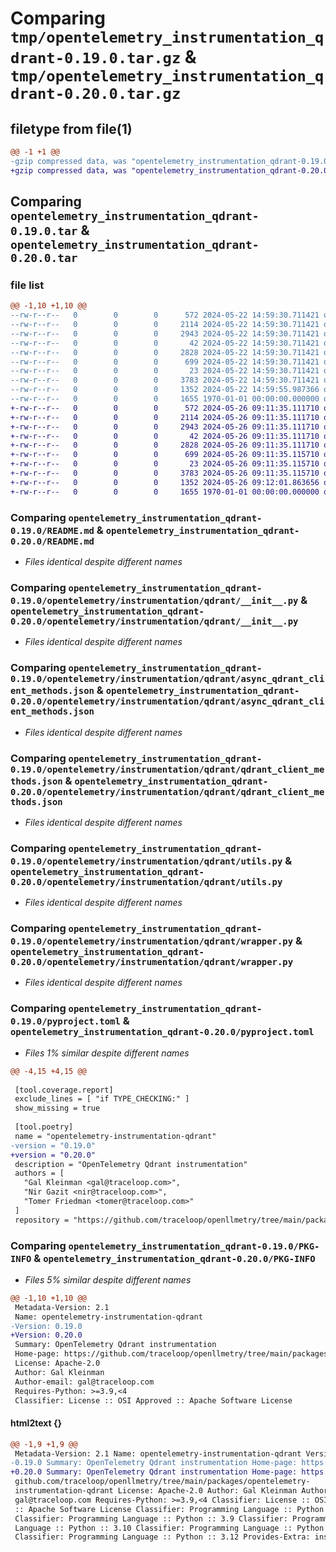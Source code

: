 # Comparing `tmp/opentelemetry_instrumentation_qdrant-0.19.0.tar.gz` & `tmp/opentelemetry_instrumentation_qdrant-0.20.0.tar.gz`

## filetype from file(1)

```diff
@@ -1 +1 @@
-gzip compressed data, was "opentelemetry_instrumentation_qdrant-0.19.0.tar", max compression
+gzip compressed data, was "opentelemetry_instrumentation_qdrant-0.20.0.tar", max compression
```

## Comparing `opentelemetry_instrumentation_qdrant-0.19.0.tar` & `opentelemetry_instrumentation_qdrant-0.20.0.tar`

### file list

```diff
@@ -1,10 +1,10 @@
--rw-r--r--   0        0        0      572 2024-05-22 14:59:30.711421 opentelemetry_instrumentation_qdrant-0.19.0/README.md
--rw-r--r--   0        0        0     2114 2024-05-22 14:59:30.711421 opentelemetry_instrumentation_qdrant-0.19.0/opentelemetry/instrumentation/qdrant/__init__.py
--rw-r--r--   0        0        0     2943 2024-05-22 14:59:30.711421 opentelemetry_instrumentation_qdrant-0.19.0/opentelemetry/instrumentation/qdrant/async_qdrant_client_methods.json
--rw-r--r--   0        0        0       42 2024-05-22 14:59:30.711421 opentelemetry_instrumentation_qdrant-0.19.0/opentelemetry/instrumentation/qdrant/config.py
--rw-r--r--   0        0        0     2828 2024-05-22 14:59:30.711421 opentelemetry_instrumentation_qdrant-0.19.0/opentelemetry/instrumentation/qdrant/qdrant_client_methods.json
--rw-r--r--   0        0        0      699 2024-05-22 14:59:30.711421 opentelemetry_instrumentation_qdrant-0.19.0/opentelemetry/instrumentation/qdrant/utils.py
--rw-r--r--   0        0        0       23 2024-05-22 14:59:30.711421 opentelemetry_instrumentation_qdrant-0.19.0/opentelemetry/instrumentation/qdrant/version.py
--rw-r--r--   0        0        0     3783 2024-05-22 14:59:30.711421 opentelemetry_instrumentation_qdrant-0.19.0/opentelemetry/instrumentation/qdrant/wrapper.py
--rw-r--r--   0        0        0     1352 2024-05-22 14:59:55.987366 opentelemetry_instrumentation_qdrant-0.19.0/pyproject.toml
--rw-r--r--   0        0        0     1655 1970-01-01 00:00:00.000000 opentelemetry_instrumentation_qdrant-0.19.0/PKG-INFO
+-rw-r--r--   0        0        0      572 2024-05-26 09:11:35.111710 opentelemetry_instrumentation_qdrant-0.20.0/README.md
+-rw-r--r--   0        0        0     2114 2024-05-26 09:11:35.111710 opentelemetry_instrumentation_qdrant-0.20.0/opentelemetry/instrumentation/qdrant/__init__.py
+-rw-r--r--   0        0        0     2943 2024-05-26 09:11:35.111710 opentelemetry_instrumentation_qdrant-0.20.0/opentelemetry/instrumentation/qdrant/async_qdrant_client_methods.json
+-rw-r--r--   0        0        0       42 2024-05-26 09:11:35.111710 opentelemetry_instrumentation_qdrant-0.20.0/opentelemetry/instrumentation/qdrant/config.py
+-rw-r--r--   0        0        0     2828 2024-05-26 09:11:35.111710 opentelemetry_instrumentation_qdrant-0.20.0/opentelemetry/instrumentation/qdrant/qdrant_client_methods.json
+-rw-r--r--   0        0        0      699 2024-05-26 09:11:35.115710 opentelemetry_instrumentation_qdrant-0.20.0/opentelemetry/instrumentation/qdrant/utils.py
+-rw-r--r--   0        0        0       23 2024-05-26 09:11:35.115710 opentelemetry_instrumentation_qdrant-0.20.0/opentelemetry/instrumentation/qdrant/version.py
+-rw-r--r--   0        0        0     3783 2024-05-26 09:11:35.115710 opentelemetry_instrumentation_qdrant-0.20.0/opentelemetry/instrumentation/qdrant/wrapper.py
+-rw-r--r--   0        0        0     1352 2024-05-26 09:12:01.863656 opentelemetry_instrumentation_qdrant-0.20.0/pyproject.toml
+-rw-r--r--   0        0        0     1655 1970-01-01 00:00:00.000000 opentelemetry_instrumentation_qdrant-0.20.0/PKG-INFO
```

### Comparing `opentelemetry_instrumentation_qdrant-0.19.0/README.md` & `opentelemetry_instrumentation_qdrant-0.20.0/README.md`

 * *Files identical despite different names*

### Comparing `opentelemetry_instrumentation_qdrant-0.19.0/opentelemetry/instrumentation/qdrant/__init__.py` & `opentelemetry_instrumentation_qdrant-0.20.0/opentelemetry/instrumentation/qdrant/__init__.py`

 * *Files identical despite different names*

### Comparing `opentelemetry_instrumentation_qdrant-0.19.0/opentelemetry/instrumentation/qdrant/async_qdrant_client_methods.json` & `opentelemetry_instrumentation_qdrant-0.20.0/opentelemetry/instrumentation/qdrant/async_qdrant_client_methods.json`

 * *Files identical despite different names*

### Comparing `opentelemetry_instrumentation_qdrant-0.19.0/opentelemetry/instrumentation/qdrant/qdrant_client_methods.json` & `opentelemetry_instrumentation_qdrant-0.20.0/opentelemetry/instrumentation/qdrant/qdrant_client_methods.json`

 * *Files identical despite different names*

### Comparing `opentelemetry_instrumentation_qdrant-0.19.0/opentelemetry/instrumentation/qdrant/utils.py` & `opentelemetry_instrumentation_qdrant-0.20.0/opentelemetry/instrumentation/qdrant/utils.py`

 * *Files identical despite different names*

### Comparing `opentelemetry_instrumentation_qdrant-0.19.0/opentelemetry/instrumentation/qdrant/wrapper.py` & `opentelemetry_instrumentation_qdrant-0.20.0/opentelemetry/instrumentation/qdrant/wrapper.py`

 * *Files identical despite different names*

### Comparing `opentelemetry_instrumentation_qdrant-0.19.0/pyproject.toml` & `opentelemetry_instrumentation_qdrant-0.20.0/pyproject.toml`

 * *Files 1% similar despite different names*

```diff
@@ -4,15 +4,15 @@
 
 [tool.coverage.report]
 exclude_lines = [ "if TYPE_CHECKING:" ]
 show_missing = true
 
 [tool.poetry]
 name = "opentelemetry-instrumentation-qdrant"
-version = "0.19.0"
+version = "0.20.0"
 description = "OpenTelemetry Qdrant instrumentation"
 authors = [
   "Gal Kleinman <gal@traceloop.com>",
   "Nir Gazit <nir@traceloop.com>",
   "Tomer Friedman <tomer@traceloop.com>"
 ]
 repository = "https://github.com/traceloop/openllmetry/tree/main/packages/opentelemetry-instrumentation-qdrant"
```

### Comparing `opentelemetry_instrumentation_qdrant-0.19.0/PKG-INFO` & `opentelemetry_instrumentation_qdrant-0.20.0/PKG-INFO`

 * *Files 5% similar despite different names*

```diff
@@ -1,10 +1,10 @@
 Metadata-Version: 2.1
 Name: opentelemetry-instrumentation-qdrant
-Version: 0.19.0
+Version: 0.20.0
 Summary: OpenTelemetry Qdrant instrumentation
 Home-page: https://github.com/traceloop/openllmetry/tree/main/packages/opentelemetry-instrumentation-qdrant
 License: Apache-2.0
 Author: Gal Kleinman
 Author-email: gal@traceloop.com
 Requires-Python: >=3.9,<4
 Classifier: License :: OSI Approved :: Apache Software License
```

#### html2text {}

```diff
@@ -1,9 +1,9 @@
 Metadata-Version: 2.1 Name: opentelemetry-instrumentation-qdrant Version:
-0.19.0 Summary: OpenTelemetry Qdrant instrumentation Home-page: https://
+0.20.0 Summary: OpenTelemetry Qdrant instrumentation Home-page: https://
 github.com/traceloop/openllmetry/tree/main/packages/opentelemetry-
 instrumentation-qdrant License: Apache-2.0 Author: Gal Kleinman Author-email:
 gal@traceloop.com Requires-Python: >=3.9,<4 Classifier: License :: OSI Approved
 :: Apache Software License Classifier: Programming Language :: Python :: 3
 Classifier: Programming Language :: Python :: 3.9 Classifier: Programming
 Language :: Python :: 3.10 Classifier: Programming Language :: Python :: 3.11
 Classifier: Programming Language :: Python :: 3.12 Provides-Extra: instruments
```

